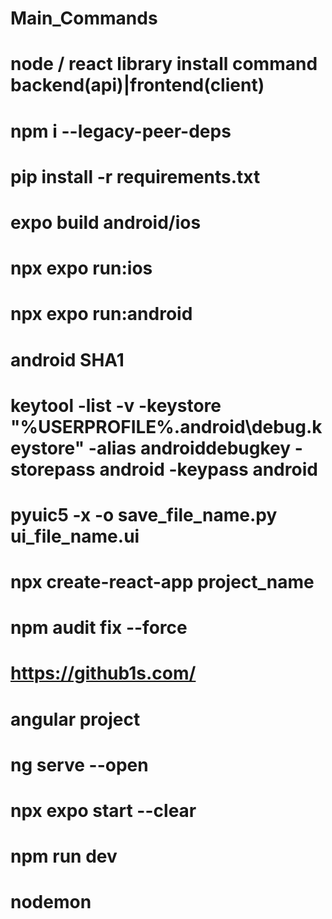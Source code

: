 # Main_Commands


# node / react library install command backend(api)|frontend(client)
# npm i --legacy-peer-deps

# pip install -r requirements.txt

# expo build android/ios
# npx expo run:ios
# npx expo run:android
# android SHA1
# keytool -list -v -keystore "%USERPROFILE%\.android\debug.keystore" -alias androiddebugkey -storepass android -keypass android
# pyuic5 -x -o save_file_name.py ui_file_name.ui
# npx create-react-app project_name
# npm audit fix --force
# https://github1s.com/
# angular project
# ng serve --open
# npx expo start --clear
# npm run dev
# nodemon
